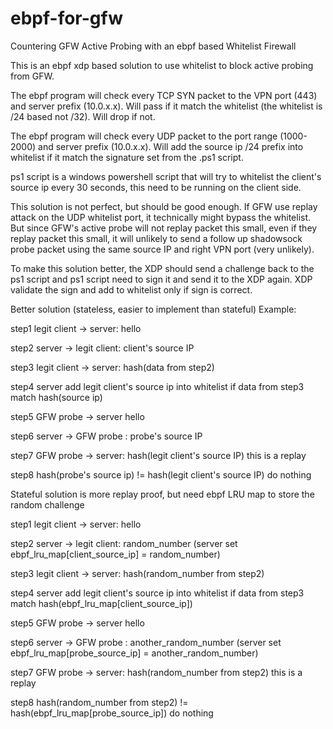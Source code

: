 # ebpf-for-gfw
Countering GFW Active Probing with an ebpf based Whitelist Firewall

This is an ebpf xdp based solution to use whitelist to block active probing from GFW.

The ebpf program will check every TCP SYN packet to the VPN port (443) and server prefix (10.0.x.x).
Will pass if it match the whitelist (the whitelist is /24 based not /32). Will drop if not.

The ebpf program will check every UDP packet to the port range (1000-2000) and server prefix (10.0.x.x).
Will add the source ip /24 prefix into whitelist if it match the signature set from the .ps1 script.

ps1 script is a windows powershell script that will try to whitelist the client's source ip every 30 seconds, this need to be running on the client side.

This solution is not perfect, but should be good enough. If GFW use replay attack on the UDP whitelist port, it technically might bypass the whitelist. But since GFW's active probe will not replay packet this small, even if they replay packet this small, it will unlikely to send a follow up shadowsock probe packet using the same source IP and right VPN port (very unlikely).

To make this solution better, the XDP should send a challenge back to the ps1 script and ps1 script need to sign it and send it to the XDP again. XDP validate the sign and add to whitelist only if sign is correct. 

Better solution (stateless, easier to implement than stateful) Example:

step1 legit client -> server: hello

step2 server -> legit client: client's source IP

step3 legit client -> server: hash(data from step2)

step4 server add legit client's source ip into whitelist if data from step3 match hash(source ip)


step5 GFW probe -> server hello

step6 server -> GFW probe : probe's source IP

step7 GFW probe -> server: hash(legit client's source IP) this is a replay

step8 hash(probe's source ip) != hash(legit client's source IP) do nothing

Stateful solution is more replay proof, but need ebpf LRU map to store the random challenge

step1 legit client -> server: hello

step2 server -> legit client: random_number (server set ebpf_lru_map[client_source_ip] = random_number)

step3 legit client -> server: hash(random_number from step2)

step4 server add legit client's source ip into whitelist if data from step3 match hash(ebpf_lru_map[client_source_ip])


step5 GFW probe -> server hello

step6 server -> GFW probe : another_random_number  (server set ebpf_lru_map[probe_source_ip] = another_random_number)

step7 GFW probe -> server: hash(random_number from step2) this is a replay

step8 hash(random_number from step2) != hash(ebpf_lru_map[probe_source_ip]) do nothing
